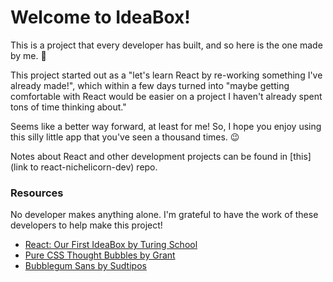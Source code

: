 # Welcome to IdeaBox!

This is a project that every developer has built, and so here is the one made by me. 🦄

This project started out as a "let's learn React by re-working something I've already made!", which within a few days turned into "maybe getting comfortable with React would be easier on a project I haven't already spent tons of time thinking about."

Seems like a better way forward, at least for me! So, I hope you enjoy using this silly little app that you've seen a thousand times. 😉

Notes about React and other development projects can be found in [this](link to react-nichelicorn-dev) repo.

### Resources
No developer makes anything alone. I'm grateful to have the work of these developers to help make this project!
* [React: Our First IdeaBox by Turing School](https://frontend.turing.edu/lessons/module-3/react-2-the-how.html)
* [Pure CSS Thought Bubbles by Grant](https://codepen.io/quadbaup/pen/rKOKQv)
* [Bubblegum Sans by Sudtipos](https://fonts.google.com/specimen/Bubblegum+Sans?query=bubble)